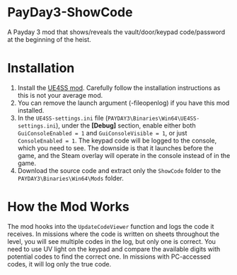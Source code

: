 # PayDay3-ShowCode
A Payday 3 mod that shows/reveals the vault/door/keypad code/password at the beginning of the heist.

# Installation
1. Install the [UE4SS mod](https://modworkshop.net/mod/44048). Carefully follow the installation instructions as this is not your average mod.
1. You can remove the launch argument (-fileopenlog) if you have this mod installed.
1. In the `UE4SS-settings.ini` file (`PAYDAY3\Binaries\Win64\UE4SS-settings.ini`), under the **[Debug]** section, enable either both `GuiConsoleEnabled = 1` and `GuiConsoleVisible = 1`, or just `ConsoleEnabled = 1`. The keypad code will be logged to the console, which you need to see. The downside is that it launches before the game, and the Steam overlay will operate in the console instead of in the game.
1. Download the source code and extract only the `ShowCode` folder to the `PAYDAY3\Binaries\Win64\Mods` folder.

# How the Mod Works
The mod hooks into the `UpdateCodeViewer` function and logs the code it receives. In missions where the code is written on sheets throughout the level, you will see multiple codes in the log, but only one is correct. You need to use UV light on the keypad and compare the available digits with potential codes to find the correct one. In missions with PC-accessed codes, it will log only the true code.
